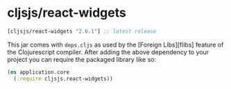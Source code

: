 # cljsjs/react-widgets

[](dependency)
```clojure
[cljsjs/react-widgets "2.6.1"] ;; latest release
```
[](/dependency)

This jar comes with `deps.cljs` as used by the [Foreign Libs][flibs] feature
of the Clojurescript compiler. After adding the above dependency to your project
you can require the packaged library like so:

```clojure
(ns application.core
  (:require cljsjs.react-widgets))
```
